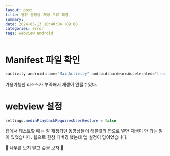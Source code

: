 ```yaml
---
layout: post
title: 웹뷰 동영상 재생 오류 해결
summary: 
date: 2024-05-13 10:40:04 +09:00
categories: error
tags: webview android
---
```


# Manifest 파일 확인
```java
<activity android:name="MainActivity" android:hardwareAccelerated="true">
```
가용가능한 리소스가 부족해서 재생이 안될수있다.

# webview 설정
```java
settings.mediaPlaybackRequiresUserGesture = false
```

웹에서 테스트할 때는 잘 재생되던 동영상들이 태블릿의 앱으로 열면 재생이 안 되는 일이 있었습니다. 웹으로 한참 디버깅 했는데 앱 설정이 답이었습니다.

<span class="h-yellow">🌳 나무를 보지 말고 숲을 보자 🌳</span>